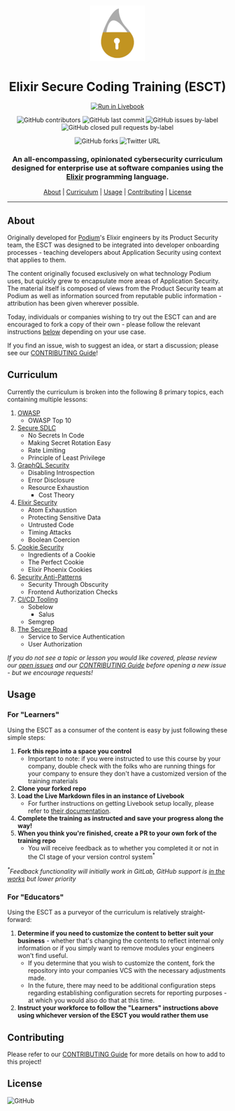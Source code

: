 <div align="center">

<a href="https://github.com/podium/elixir-secure-coding/archive/master.zip"><img src="./assets/images/secure_elixir_gold.png" alt="Elixir Secure Coding Training" width="25%"></a>

# Elixir Secure Coding Training (ESCT)

[![Run in Livebook](https://livebook.dev/badge/v1/blue.svg)](https://livebook.dev/run?url=https%3A%2F%2Fgithub.com%2Fpodium%2Felixir-secure-coding%2Fmodules%2F1-introduction.livemd)
<br />

![GitHub contributors](https://img.shields.io/github/contributors-anon/podium/elixir-secure-coding)
![GitHub last commit](https://img.shields.io/github/last-commit/podium/elixir-secure-coding)
![GitHub issues by-label](https://img.shields.io/github/issues-raw/podium/elixir-secure-coding/topic-addition)
![GitHub closed pull requests by-label](https://img.shields.io/github/issues-pr-closed-raw/podium/elixir-secure-coding/topic-addition)
<br />

![GitHub forks](https://img.shields.io/github/forks/podium/elixir-secure-coding?style=social)
![Twitter URL](https://img.shields.io/twitter/url?style=social&url=https%3A%2F%2Ftwitter.com%2Fintent%2Ftweet%3Furl%3Dhttps%253A%252F%252Fgithub.com%252Fpodium%252Felixir-secure-coding%26text%3DCheck%2520out%2520Elixir%2520Secure%2520Coding%2520Training%2520-%2520originally%2520authored%2520by%2520%40HoldenOullette%2520for%2520%40PodiumHQ%253A)
<br />

### An all-encompassing, opinionated cybersecurity curriculum designed for enterprise use at software companies using the [Elixir](https://elixir-lang.org/) programming language. 

[About](#about) |
[Curriculum](#curriculum) |
[Usage](#usage) |
[Contributing](#contributing) |
[License](#license)

<hr />
</div>

## About
Originally developed for [Podium](https://www.podium.com)'s Elixir engineers by its Product Security team, the ESCT was designed to be integrated into developer onboarding processes - teaching developers about Application Security using context that applies to them. 

The content originally focused exclusively on what technology Podium uses, but quickly grew to encapsulate more areas of Application Security. The material itself is composed of views from the Product Security team at Podium as well as information sourced from reputable public information - attribution has been given wherever possible.

Today, individuals or companies wishing to try out the ESCT can and are encouraged to fork a copy of their own - please follow the relevant instructions [below](#usage) depending on your use case.

If you find an issue, wish to suggest an idea, or start a discussion; please see our [CONTRIBUTING Guide](./CONTRIBUTING.md)!

## Curriculum
Currently the curriculum is broken into the following 8 primary topics, each containing multiple lessons:
1. [OWASP](./modules/2-owasp.livemd)
    - OWASP Top 10
2. [Secure SDLC](./modules/3-ssdlc.livemd)
    - No Secrets In Code
    - Making Secret Rotation Easy
    - Rate Limiting
    - Principle of Least Privilege
3. [GraphQL Security](./modules/4-graphql.livemd)
    - Disabling Introspection
    - Error Disclosure
    - Resource Exhaustion
      - Cost Theory
4. [Elixir Security](./modules/5-elixir.livemd)
    - Atom Exhaustion
    - Protecting Sensitive Data
    - Untrusted Code
    - Timing Attacks
    - Boolean Coercion
5. [Cookie Security](./modules/6-cookies.livemd)
    - Ingredients of a Cookie
    - The Perfect Cookie
    - Elixir Phoenix Cookies
6. [Security Anti-Patterns](./modules/7-anti-patterns.livemd)
    - Security Through Obscurity
    - Frontend Authorization Checks
7. [CI/CD Tooling](./modules/8-cicd.livemd)
    - Sobelow
      - Salus
    - Semgrep
8. [The Secure Road](./modules/9-secure-road.livemd)
    - Service to Service Authentication
    - User Authorization

*If you do not see a topic or lesson you would like covered, please review our [open issues](https://github.com/podium/elixir-secure-coding/labels/new%20content) and our [CONTRIBUTING Guide](./CONTRIBUTING.md) before opening a new issue - but we encourage requests!*

## Usage
### For "Learners"
Using the ESCT as a consumer of the content is easy by just following these simple steps:
1. **Fork this repo into a space you control**
    - Important to note: if you were instructed to use this course by your company, double check with the folks who are running things for your company to ensure they don't have a customized version of the training materials
2. **Clone your forked repo**
3. **Load the Live Markdown files in an instance of Livebook**
    - For further instructions on getting Livebook setup locally, please refer to [their documentation](https://livebook.dev/#install).
4. **Complete the training as instructed and save your progress along the way!**
5. **When you think you're finished, create a PR to **your own fork** of the training repo**
    - You will receive feedback as to whether you completed it or not in the CI stage of your version control system<sup>*</sup>

*<sup>\*</sup>Feedback functionality will initially work in GitLab, GitHub support is [in the works](https://github.com/podium/elixir-secure-coding/issues/17) but lower priority*

### For "Educators"
Using the ESCT as a purveyor of the curriculum is relatively straight-forward:
1. **Determine if you need to customize the content to better suit your business** - whether that's changing the contents to reflect internal only information or if you simply want to remove modules your engineers won't find useful.
    - If you determine that you wish to customize the content, fork the repository into your companies VCS with the necessary adjustments made.
    - In the future, there may need to be additional configuration steps regarding establishing configuration secrets for reporting purposes - at which you would also do that at this time.
2. **Instruct your workforce to follow the "Learners" instructions above using whichever version of the ESCT you would rather them use**

## Contributing
Please refer to our [CONTRIBUTING Guide](./CONTRIBUTING.md) for more details on how to add to this project!

## License
![GitHub](https://img.shields.io/github/license/podium/elixir-secure-coding)
